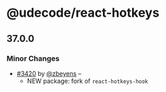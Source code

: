 # @udecode/react-hotkeys

## 37.0.0

### Minor Changes

- [#3420](https://github.com/udecode/plate/pull/3420) by [@zbeyens](https://github.com/zbeyens) –
  - NEW package: fork of `react-hotkeys-hook`
